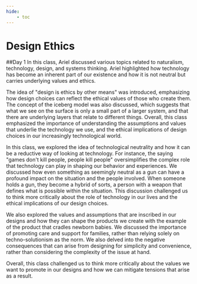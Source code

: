 ```yaml
---
hide:
    - toc
---
```


# Design Ethics

##Day 1
In this class, Ariel discussed various topics related to naturalism, technology, design, and systems thinking. Ariel highlighted how technology has become an inherent part of our existence and how it is not neutral but carries underlying values and ethics.

The idea of "design is ethics by other means" was introduced, emphasizing how design choices can reflect the ethical values of those who create them. The concept of the iceberg model was also discussed, which suggests that what we see on the surface is only a small part of a larger system, and that there are underlying layers that relate to different things. Overall, this class emphasized the importance of understanding the assumptions and values that underlie the technology we use, and the ethical implications of design choices in our increasingly technological world.

In this class, we explored the idea of technological neutrality and how it can be a reductive way of looking at technology. For instance, the saying "games don't kill people, people kill people" oversimplifies the complex role that technology can play in shaping our behavior and experiences. We discussed how even something as seemingly neutral as a gun can have a profound impact on the situation and the people involved. When someone holds a gun, they become a hybrid of sorts, a person with a weapon that defines what is possible within the situation. This discussion challenged us to think more critically about the role of technology in our lives and the ethical implications of our design choices.

We also explored the values and assumptions that are inscribed in our designs and how they can shape the products we create with the example of the product that cradles newborn babies. We discussed the importance of promoting care and support for families, rather than relying solely on techno-solutionism as the norm. We also delved into the negative consequences that can arise from designing for simplicity and convenience, rather than considering the complexity of the issue at hand.

 Overall, this class challenged us to think more critically about the values we want to promote in our designs and how we can mitigate tensions that arise as a result.
